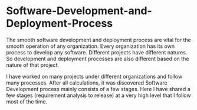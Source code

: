 # Software-Development-and-Deployment-Process

The smooth software development and deployment process are vital for the smooth operation of any organization. Every organization has its own process to develop any software.
Different projects have different natures. So development and deployment processes are also different based on the nature of that project.

I have worked on many projects under different organizations and follow many processes. After all calculations, it was discovered Software Development process mainly consists of a few stages. Here I have shared a few stages (requirement analysis to release) at a very high level that I follow most of the time.
